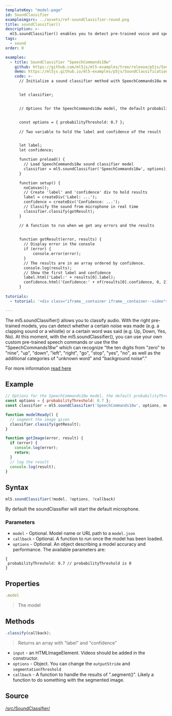 ```yaml
---
templateKey: "model-page"
id: SoundClassifier
exampleimgsrc: ../assets/ref-soundClassifier-round.png
title: soundClassifier()
description: >- 
  ml5.soundClassifier() enables you to detect pre-trained voice and speech commands 
tags:
  - sound
order: 0

examples:
  - title: SoundClassifier "SpeechCommands18w"
    github: https://github.com/ml5js/ml5-examples/tree/release/p5js/SoundClassification/SoundClassification_speechcommand
    demo: https://ml5js.github.io/ml5-examples/p5js/SoundClassification/SoundClassification_speechcommand/
    code: >-
      // Initialize a sound classifier method with SpeechCommands18w model. A callback needs to be passed.


      let classifier;


      // Options for the SpeechCommands18w model, the default probabilityThreshold is 0


      const options = { probabilityThreshold: 0.7 };
      
      // Two variable to hold the label and confidence of the result


      let label;
      let confidence;

      function preload() {
        // Load SpeechCommands18w sound classifier model
        classifier = ml5.soundClassifier('SpeechCommands18w', options);
      }

      function setup() {
        noCanvas();
        // Create 'label' and 'confidence' div to hold results
        label = createDiv('Label: ...');
        confidence = createDiv('Confidence: ...');
        // Classify the sound from microphone in real time
        classifier.classify(gotResult);
      }

      // A function to run when we get any errors and the results

      
      function gotResult(error, results) {
        // Display error in the console
        if (error) {
            console.error(error);
        }
        // The results are in an array ordered by confidence.
        console.log(results);
        // Show the first label and confidence
        label.html('Label:' + results[0].label);
        confidence.html('Confidence:' + nf(results[0].confidence, 0, 2)); // Round the confidence to 0.01
      }
      
tutorials:
  - tutorial: '<div class="iframe__container iframe__container--video"><iframe src="https://www.youtube.com/embed/cO4UP2dX944" frameborder="0" allow="accelerometer; autoplay; encrypted-media; gyroscope; picture-in-picture" allowfullscreen></iframe></div>'

---
```


The ml5.soundClassifier() allows you to classify audio. With the right pre-trained models, you can detect whether a certain noise was made (e.g. a clapping sound or a whistle) or a certain word was said (e.g. Up, Down, Yes, No). At this moment, with the ml5.soundClassifier(), you can use your own custom pre-trained speech commands or use the the "SpeechCommands18w" which can recognize "the ten digits from "zero" to "nine", "up", "down", "left", "right", "go", "stop", "yes", "no", as well as the additional categories of "unknown word" and "background noise"."


For more information [read here](https://github.com/tensorflow/tfjs-models/tree/master/speech-commands)

## Example

```javascript
// Options for the SpeechCommands18w model, the default probabilityThreshold is 0
const options = { probabilityThreshold: 0.7 };
const classifier = ml5.soundClassifier('SpeechCommands18w', options, modelReady);

function modelReady() {
  // segment the image given
  classifier.classify(gotResult);
}

function gotImage(error, result) {
  if (error) {
    console.log(error);
    return;
  }
  // log the result
  console.log(result);
}

```

## Syntax

```javascript
ml5.soundClassifier(?model, ?options, ?callback)
```

By default the soundClassifier will start the default microphone.

### Parameters

- `model` - Optional. Model name or URL path to a `model.json`
- `callback` - Optional. A function to run once the model has been loaded.
- `options` - Optional. An object describing a model accuracy and performance. The available parameters are:

```
{
 probabilityThreshold: 0.7 // probabilityThreshold is 0
}
```

## Properties

```javascript
.model
```

> The model 

## Methods

```javascript
.classify(callback);
```

> Returns an array with "label" and "confidence"

- `input` - an HTMLImageElement. Videos should be added in the constructor.
- `options` - Object. You can change the `outputStride` and `segmentationThreshold`
- `callback` - A function to handle the results of ".segment()". Likely a function to do something with the segmented image.


## Source

[/src/SoundClassifier/](https://github.com/ml5js/ml5-library/tree/release/src/SoundClassifier)
